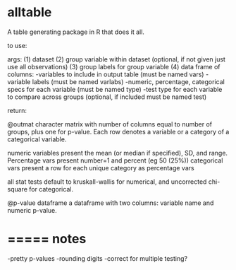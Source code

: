 # alltable
A table generating package in R that does it all.

to use:

args:
(1) dataset
(2) group variable within dataset (optional, if not given just use all observations)
(3) group labels for group variable
(4) data frame of columns:
-variables to include in output table (must be named vars)
-variable labels (must be named varlabs)
-numeric, percentage, categorical specs for each variable (must be named type)
-test type for each variable to compare across groups (optional, if included must be named test)


return:

@outmat
character matrix with number of columns equal to number of groups, plus one for p-value. Each row denotes a variable or a category of a categorical variable.

numeric variables present the mean (or median if specified), SD, and range.
Percentage vars present number=1 and percent (eg 50 (25%))
categorical vars present a row for each unique category as percentage vars

all stat tests default to kruskall-wallis for numerical, and uncorrected chi-square for categorical.

@p-value dataframe
a dataframe with two columns: variable name and numeric p-value.


=====
notes
=====

-pretty p-values
-rounding digits
-correct for multiple testing?

